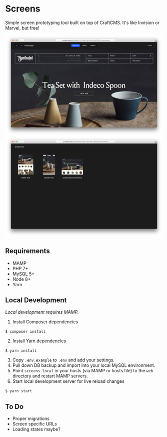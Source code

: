 # Screens

Simple screen prototyping tool built on top of CraftCMS. It's like Invision or Marvel, but free!

![Project View](assets/project_detail.png)
![Client Index](assets/client_index.png)

## Requirements
- MAMP
- PHP 7+
- MySQL 5+
- Node 8+
- Yarn 

## Local Development

*Local development requires MAMP.*

1. Install Composer dependencies
```
$ composer install
```
2. Install Yarn dependencies
```
$ yarn install
```
3. Copy `.env.example` to `.env` and add your settings.
4. Pull down DB backup and import into your local MySQL environment.
5. Point `screens.local` in your hosts (via MAMP or hosts file) to the `web` directory and restart MAMP servers.
6. Start local development server for live reload changes
```
$ yarn start
```

## To Do

* Proper migrations
* Screen specific URLs
* Loading states maybe?
